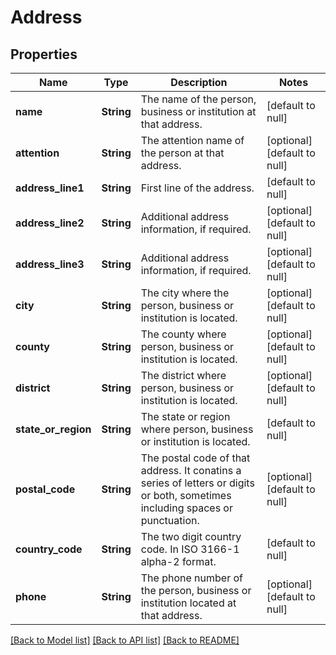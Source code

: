 # Address

## Properties
Name | Type | Description | Notes
------------ | ------------- | ------------- | -------------
**name** | **String** | The name of the person, business or institution at that address. | [default to null]
**attention** | **String** | The attention name of the person at that address. | [optional] [default to null]
**address_line1** | **String** | First line of the address. | [default to null]
**address_line2** | **String** | Additional address information, if required. | [optional] [default to null]
**address_line3** | **String** | Additional address information, if required. | [optional] [default to null]
**city** | **String** | The city where the person, business or institution is located. | [optional] [default to null]
**county** | **String** | The county where person, business or institution is located. | [optional] [default to null]
**district** | **String** | The district where person, business or institution is located. | [optional] [default to null]
**state_or_region** | **String** | The state or region where person, business or institution is located. | [default to null]
**postal_code** | **String** | The postal code of that address. It conatins a series of letters or digits or both, sometimes including spaces or punctuation. | [optional] [default to null]
**country_code** | **String** | The two digit country code. In ISO 3166-1 alpha-2 format. | [default to null]
**phone** | **String** | The phone number of the person, business or institution located at that address. | [optional] [default to null]

[[Back to Model list]](../README.md#documentation-for-models) [[Back to API list]](../README.md#documentation-for-api-endpoints) [[Back to README]](../README.md)


